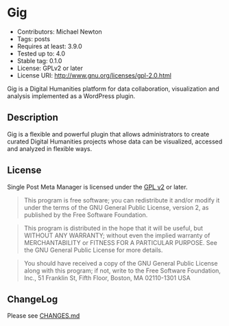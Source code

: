 # Gig

* Contributors: Michael Newton
* Tags: posts
* Requires at least: 3.9.0
* Tested up to: 4.0
* Stable tag: 0.1.0
* License: GPLv2 or later
* License URI: http://www.gnu.org/licenses/gpl-2.0.html

Gig is a Digital Humanities platform for data collaboration, visualization and analysis implemented as a WordPress plugin.

## Description

Gig is a flexible and powerful plugin that allows administrators to create curated Digital
Humanities projects whose data can be visualized, accessed and analyzed in flexible ways.

## License

Single Post Meta Manager is licensed under the [GPL v2](LICENSE.txt) or later.

> This program is free software; you can redistribute it and/or modify
it under the terms of the GNU General Public License, version 2, as
published by the Free Software Foundation.

> This program is distributed in the hope that it will be useful,
but WITHOUT ANY WARRANTY; without even the implied warranty of
MERCHANTABILITY or FITNESS FOR A PARTICULAR PURPOSE.  See the
GNU General Public License for more details.

> You should have received a copy of the GNU General Public License
along with this program; if not, write to the Free Software
Foundation, Inc., 51 Franklin St, Fifth Floor, Boston, MA  02110-1301  USA

## ChangeLog

Please see [CHANGES.md](CHANGES.md)
